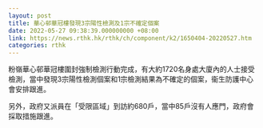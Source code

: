```yaml
---
layout: post
title: 華心邨華冠樓發現3宗陽性檢測及1宗不確定個案
date: 2022-05-27 09:38:39.000000000 +08:00
link: https://news.rthk.hk/rthk/ch/component/k2/1650404-20220527.htm
categories: rthk
---
```


粉嶺華心邨華冠樓圍封強制檢測行動完成，有大約1720名身處大廈內的人士接受檢測，當中發現3宗陽性檢測個案和1宗檢測結果為不確定的個案，衞生防護中心會安排跟進。

另外，政府又派員在「受限區域」到訪約680戶，當中85戶沒有人應門，政府會採取措施跟進。
